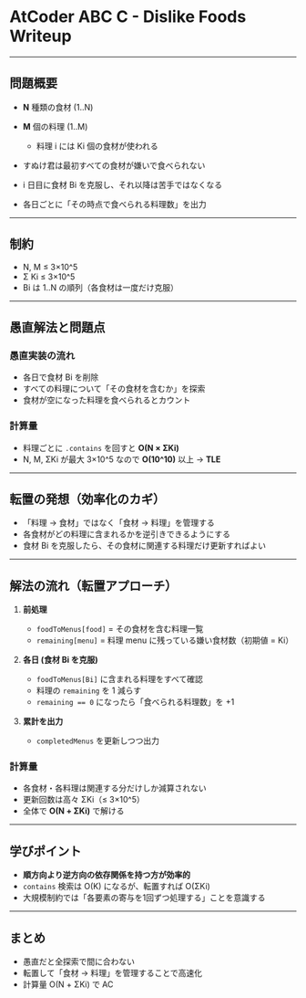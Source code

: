 # AtCoder ABC C - Dislike Foods Writeup

---

## 問題概要

* **N** 種類の食材 (1..N)
* **M** 個の料理 (1..M)

  * 料理 i には Ki 個の食材が使われる
* すぬけ君は最初すべての食材が嫌いで食べられない
* i 日目に食材 Bi を克服し、それ以降は苦手ではなくなる
* 各日ごとに「その時点で食べられる料理数」を出力

---

## 制約

* N, M ≤ 3×10^5
* Σ Ki ≤ 3×10^5
* Bi は 1..N の順列（各食材は一度だけ克服）

---

## 愚直解法と問題点

### 愚直実装の流れ

* 各日で食材 Bi を削除
* すべての料理について「その食材を含むか」を探索
* 食材が空になった料理を食べられるとカウント

### 計算量

* 料理ごとに `.contains` を回すと **O(N × ΣKi)**
* N, M, ΣKi が最大 3×10^5 なので **O(10^10)** 以上 → **TLE**

---

## 転置の発想（効率化のカギ）

* 「料理 → 食材」ではなく「食材 → 料理」を管理する
* 各食材がどの料理に含まれるかを逆引きできるようにする
* 食材 Bi を克服したら、その食材に関連する料理だけ更新すればよい

---

## 解法の流れ（転置アプローチ）

1. **前処理**

   * `foodToMenus[food]` = その食材を含む料理一覧
   * `remaining[menu]` = 料理 menu に残っている嫌い食材数（初期値 = Ki）

2. **各日 (食材 Bi を克服)**

   * `foodToMenus[Bi]` に含まれる料理をすべて確認
   * 料理の `remaining` を 1 減らす
   * `remaining == 0` になったら「食べられる料理数」を +1

3. **累計を出力**

   * `completedMenus` を更新しつつ出力

### 計算量

* 各食材・各料理は関連する分だけしか減算されない
* 更新回数は高々 ΣKi（≤ 3×10^5）
* 全体で **O(N + ΣKi)** で解ける

---

## 学びポイント

* **順方向より逆方向の依存関係を持つ方が効率的**
* `contains` 検索は O(K) になるが、転置すれば O(ΣKi)
* 大規模制約では「各要素の寄与を1回ずつ処理する」ことを意識する

---

## まとめ

* 愚直だと全探索で間に合わない
* 転置して「食材 → 料理」を管理することで高速化
* 計算量 O(N + ΣKi) で AC
